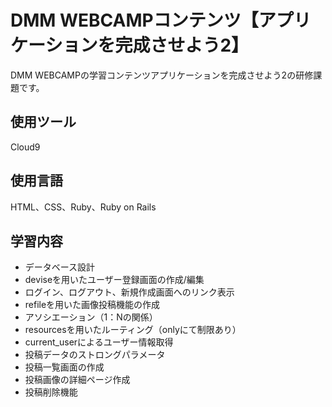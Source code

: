 # DMM WEBCAMPコンテンツ【アプリケーションを完成させよう2】
DMM WEBCAMPの学習コンテンツアプリケーションを完成させよう2の研修課題です。
## 使用ツール
Cloud9
## 使用言語
HTML、CSS、Ruby、Ruby on Rails
## 学習内容
- データベース設計
- deviseを用いたユーザー登録画面の作成/編集
- ログイン、ログアウト、新規作成画面へのリンク表示
- refileを用いた画像投稿機能の作成
- アソシエーション（1：Nの関係）
- resourcesを用いたルーティング（onlyにて制限あり）
- current_userによるユーザー情報取得
- 投稿データのストロングパラメータ
- 投稿一覧画面の作成
- 投稿画像の詳細ページ作成
- 投稿削除機能